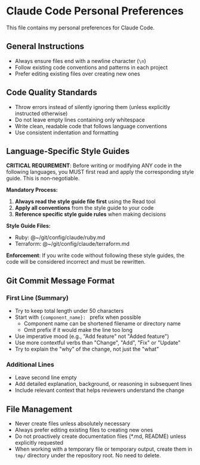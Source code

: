 # Claude Code Personal Preferences

This file contains my personal preferences for Claude Code.

## General Instructions

- Always ensure files end with a newline character (`\n`)
- Follow existing code conventions and patterns in each project
- Prefer editing existing files over creating new ones

## Code Quality Standards

- Throw errors instead of silently ignoring them (unless explicitly instructed otherwise)
- Do not leave empty lines containing only whitespace
- Write clean, readable code that follows language conventions
- Use consistent indentation and formatting

## Language-Specific Style Guides

**CRITICAL REQUIREMENT**: Before writing or modifying ANY code in the following languages, you MUST first read and apply the corresponding style guide. This is non-negotiable.

**Mandatory Process:**
1. **Always read the style guide file first** using the Read tool
2. **Apply all conventions** from the style guide to your code
3. **Reference specific style guide rules** when making decisions

**Style Guide Files:**
- Ruby: @~/git/config/claude/ruby.md
- Terraform: @~/git/config/claude/terraform.md

**Enforcement**: If you write code without following these style guides, the code will be considered incorrect and must be rewritten.

## Git Commit Message Format

### First Line (Summary)
- Try to keep total length under 50 characters
- Start with `{component_name}: ` prefix when possible
  - Component name can be shortened filename or directory name
  - Omit prefix if it would make the line too long
- Use imperative mood (e.g., "Add feature" not "Added feature")
- Use more contextful verbs than "Change", "Add", "Fix" or "Update"
- Try to explain the "why" of the change, not just the "what"

### Additional Lines
- Leave second line empty
- Add detailed explanation, background, or reasoning in subsequent lines
- Include relevant context that helps reviewers understand the change

## File Management

- Never create files unless absolutely necessary
- Always prefer editing existing files to creating new ones
- Do not proactively create documentation files (*.md, README) unless explicitly requested
- When working with a temporary file or temporary output, create them in `tmp/` directory under the repository root. No need to delete.
